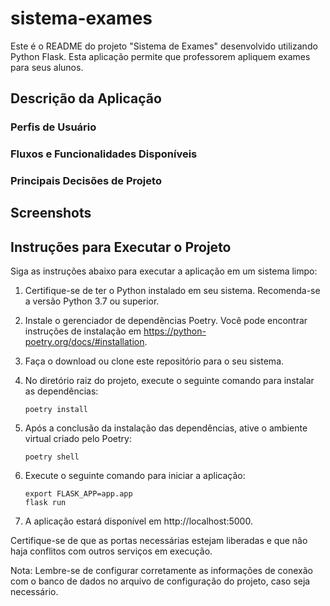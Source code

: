 # sistema-exames

Este é o README do projeto "Sistema de Exames" desenvolvido utilizando Python Flask. Esta aplicação permite que professorem apliquem exames para seus alunos.

## Descrição da Aplicação

### Perfis de Usuário
### Fluxos e Funcionalidades Disponíveis
### Principais Decisões de Projeto
## Screenshots
## Instruções para Executar o Projeto

Siga as instruções abaixo para executar a aplicação em um sistema limpo:

1. Certifique-se de ter o Python instalado em seu sistema. Recomenda-se a versão Python 3.7 ou superior.

2. Instale o gerenciador de dependências Poetry. Você pode encontrar instruções de instalação em https://python-poetry.org/docs/#installation.

3. Faça o download ou clone este repositório para o seu sistema.

4. No diretório raiz do projeto, execute o seguinte comando para instalar as dependências:

   ```
   poetry install
   ```

5. Após a conclusão da instalação das dependências, ative o ambiente virtual criado pelo Poetry:

   ```
   poetry shell
   ```

6. Execute o seguinte comando para iniciar a aplicação:

   ```
   export FLASK_APP=app.app
   flask run
   ```

7. A aplicação estará disponível em http://localhost:5000.

Certifique-se de que as portas necessárias estejam liberadas e que não haja conflitos com outros serviços em execução.

Nota: Lembre-se de configurar corretamente as informações de conexão com o banco de dados no arquivo de configuração do projeto, caso seja necessário.

